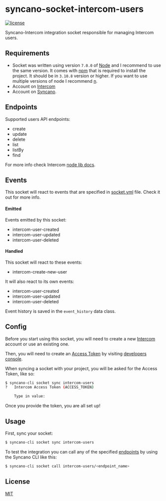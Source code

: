 # syncano-socket-intercom-users
[![license](https://img.shields.io/github/license/gh3r/syncano-socket-intercom-users.svg)](README.md#License)


Syncano-Intercom integration socket responsible for managing Intercom users.


## Requirements

- Socket was written using version `7.0.0` of [Node](https://nodejs.org) and I recommend to use the same version. It comes with [npm](https://www.npmjs.com/) that is required to install the project. It should be in `3.10.8` version or higher. If you want to use multiple versions of node I recommend [n](https://github.com/tj/n).
- Account on [Intercom](https://www.intercom.com/)
- Account on [Syncano](https://www.syncano.io/).


## Endpoints

Supported users API endpoints:

  * create
  * update
  * delete
  * list
  * listBy
  * find

For more info check Intercom [node lib docs](https://developers.intercom.com/v2.0/docs/intercom-node-sdk).

## Events

This socket will react to events that are specified in [socket.yml](socket.yml) file. Check it out for more info.

#### Emitted

Events emitted by this socket:

  * intercom-user-created
  * intercom-user-updated
  * intercom-user-deleted

#### Handled

This socket will react to these events:

  * intercom-create-new-user

It will also react to its own events:

  * intercom-user-created
  * intercom-user-updated
  * intercom-user-deleted

Event history is saved in the `event_history` data class.


## Config

Before you start using this socket, you will need to create a new [Intercom](https://www.intercom.com/) account or use an existing one.

Then, you will need to create an [Access Token](https://developers.intercom.com/v2.0/docs/personal-access-tokens) by visiting [developers console](https://app.intercom.com/developers/_).

When syncing a socket with your project, you will be asked for the Access Token, like so:

```sh
$ syncano-cli socket sync intercom-users
?   Intercom Access Token (ACCESS_TOKEN)

    Type in value:
```
Once you provide the token, you are all set up!


## Usage

First, sync your socket:

```sh
$ syncano-cli socket sync intercom-users
```

To test the integration you can call any of the specified [endpoints](README.md#Endpoints) by using the Syncano CLI like this:

```sh
$ syncano-cli socket call intercom-users/<endpoint_name>
```


## License

[MIT](LICENSE.md)
